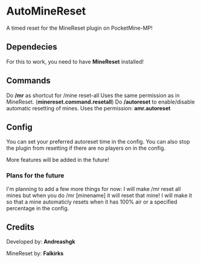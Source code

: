 # AutoMineReset
A timed reset for the MineReset plugin on PocketMine-MP!

## Dependecies
For this to work, you need to have **MineReset** installed!

## Commands
Do **/mr** as shortcut for /mine reset-all
Uses the same permission as in MineReset. (**minereset.command.resetall**)
Do **/autoreset** to enable/disable automatic resetting of mines.
Uses the permission: **amr.autoreset**

## Config
You can set your preferred autoreset time in the config.
You can also stop the plugin from resetting if there are no players on in the config.

More features will be added in the future!

### Plans for the future
I'm planning to add a few more things for now:
I will make /mr reset all mines but when you do /mr [minename] it will reset that mine!
I will make it so that a mine automaticly resets when it has 100% air or a specified percentage in the config.

## Credits
Developed by: **Andreashgk**

MineReset by: **Falkirks**
